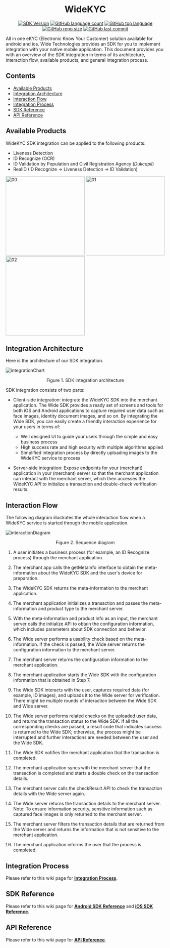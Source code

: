 <h1 align="center">
  <a>
    WideKYC
  </a>
</h1>

<div align="center">
	
<a href="">![SDK Version](https://img.shields.io/badge/WideKYC-1.1.1-brightgreen)</a>
<a href="">![GitHub language count](https://img.shields.io/github/languages/count/widetechid/widekyc)</a>
<a href="">![GitHub top language](https://img.shields.io/github/languages/top/widetechid/widekyc)</a>
<a href="">![GitHub repo size](https://img.shields.io/github/repo-size/widetechid/widekyc)</a>
<a href="">![GitHub last commit](https://img.shields.io/github/last-commit/widetechid/widekyc)</a>
	
</div>

All in one eKYC (Electronic Know Your Customer) solution available for android and ios. Wide Technologies provides an SDK for you to implement integration with your native mobile application. This document provides you with an overview of the SDK integration in terms of its architecture, interaction flow, available products, and general integration process.

## Contents

- [Available Products](#available-products)
- [Integration Architecture](#integration-architecture)
- [Interaction Flow](#interaction-flow)
- [Integration Process](#integration-process)
- [SDK Reference](#sdk-reference)
- [API Reference](#api-reference)

## Available Products
WideKYC SDK integration can be applied to the following products:

* Liveness Detection 
* ID Recognize (OCR)
* ID Validation by Population and Civil Registration Agency (_Dukcapil_)
* RealID (ID Recognize -> Liveness Detection -> ID Validation)

<p float="left">
<img src="https://github.com/widetechid/WideKYC/blob/main/assets/passiveLiveness.png" alt="00" width="250"/>
<img src="https://github.com/widetechid/WideKYC/blob/main/assets/idRecognize.png" alt="01" width="250"/>
<img src="https://github.com/widetechid/WideKYC/blob/main/assets/idValidation.png" alt="02" width="250"/>
</p>

## Integration Architecture	
Here is the architecture of our SDK integration.

![integrationChart](https://github.com/widetechid/WideKYC/blob/main/assets/integrationChart.jpeg)
<p align=center>Figure 1. SDK integration architecture</p>

SDK integration consists of two parts:

* Client-side integration: integrate the WideKYC SDK into the merchant application. The Wide SDK provides a ready set of screens and tools for both iOS and Android applications to capture required user data such as face images, identity document images, and so on. By integrating the Wide SDK, you can easily create a friendly interaction experience for your users in terms of:
  * Well designed UI to guide your users through the simple and easy business process
  * High success rate and high security with multiple algorithms applied
  * Simplified integration process by directly uploading images to the WideKYC service to process

* Server-side integration: Expose endpoints for your (merchant) application in your (merchant) server so that the merchant application can interact with the merchant server, which then accesses the WideKYC API to initialize a transaction and double-check verification results.
	
## Interaction Flow
The following diagram illustrates the whole interaction flow when a WideKYC service is started through the mobile application.

![interactionDiagram](https://github.com/widetechid/WideKYC/blob/main/assets/interactionDiagram.jpeg)
<p align=center>Figure 2. Sequence diagram</p>

1. A user initiates a business process (for example, an ID Recognize process) through the merchant application.
2. The merchant app calls the getMetaInfo interface to obtain the meta-information about the WideKYC SDK and the user's device for preparation.
3. The WideKYC SDK returns the meta-information to the merchant application.
4. The merchant application initializes a transaction and passes the meta-information and product type to the merchant server.
5. With the meta-information and product info as an input, the merchant server calls the initialize API to obtain the configuration information, which includes parameters about SDK connection and behavior.
6. The Wide server performs a usability check based on the meta-information. If the check is passed, the Wide server returns the configuration information to the merchant server.
7. The merchant server returns the configuration information to the merchant application.
8. The merchant application starts the Wide SDK with the configuration information that is obtained in Step 7.
9. The Wide SDK interacts with the user, captures required data (for example, ID images), and uploads it to the Wide server for verification. There might be multiple rounds of interaction between the Wide SDK and Wide server.
10. The Wide server performs related checks on the uploaded user data, and returns the transaction status to the Wide SDK. If all the corresponding checks are passed, a result code that indicates success is returned to the Wide SDK; otherwise, the process might be interrupted and further interactions are needed between the user and the Wide SDK.
11. The Wide SDK notifies the merchant application that the transaction is completed.
12. The merchant application syncs with the merchant server that the transaction is completed and starts a double check on the transaction details.
13. The merchant server calls the checkResult API to check the transaction details with the Wide server again.
14. The Wide server returns the transaction details to the merchant server.
    Note: To ensure information security, sensitive information such as captured face images is only returned to the merchant server.

15. The merchant server filters the transaction details that are returned from the Wide server and returns the information that is not sensitive to the merchant application.
16. The merchant application informs the user that the process is completed.


## Integration Process

Please refer to this wiki page for [**Integration Process**][integration-process].

[integration-process]: https://github.com/widetechid/WideKYC/wiki/Integration-Process

## SDK Reference

Please refer to this wiki page for [**Android SDK Reference**][android-sdk-reference] and [**iOS SDK Reference**][ios-sdk-reference].

[android-sdk-reference]: https://github.com/widetechid/WideKYC/wiki/SDK-Reference-(Android)
[ios-sdk-reference]: https://github.com/widetechid/WideKYC/wiki/SDK-Reference-(iOS)

## API Reference

Please refer to this wiki page for [**API Reference**][api-reference].

[api-reference]: https://github.com/widetechid/WideKYC/wiki/API-Reference
